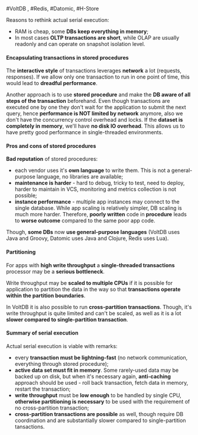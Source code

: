 #VoltDB , #Redis, #Datomic, #H-Store

Reasons to rethink actual serial execution:
- RAM is cheap, some **DBs keep everything in memory**;
- In most cases **OLTP transactions are short**, while OLAP are usually readonly and can operate on snapshot isolation level.

#### Encapsulating transactions in stored procedures

The **interactive style** of transactions leverages **network** a lot (requests, responses). If we allow only one transaction to run in one point of time, this would lead to **dreadful performance**.

Another approach is to use **stored procedure** and make the **DB aware of all steps of the transaction** beforehand. Even though transactions are executed one by one they don't wait for the application to submit the next query, hence **performance is NOT limited by network** anymore, also we don't have the concurrency control overhead and locks. If  the **dataset is completely in memory**, we'll have **no disk IO overhead**. This allows us to have pretty good performance in single-threaded environments.

#### Pros and cons of stored procedures

**Bad reputation** of stored procedures:
- each vendor uses it's **own language** to write them. This is not a general-purpose language, no libraries are available;
- **maintenance is harder** - hard to debug, tricky to test, need to deploy, harder to maintain in VCS, monitoring and metrics collection is not possible;
- **instance performance** - multiple app instances may connect to the single database. While app scaling is relatively simpler, DB scaling is much more harder. Therefore, **poorly written** code in **procedure** leads to **worse outcome** compared to the same poor app code.

Though, **some DBs** now **use general-purpose languages** (VoltDB uses Java and Groovy, Datomic uses Java and Clojure, Redis uses Lua).

#### Partitioning

For apps with **high write throughput** a **single-threaded transactions** processor may be a **serious bottleneck**.

Write throughput may be **scaled to multiple CPUs** if it is possible for application to partition the data in the way so that **transactions operate within the partition boundaries**.

In VoltDB it is also possible to run **cross-partition transactions**. Though, it's write throughput is quite limited and can't be scaled, as well as it is a lot **slower compared to single-partition transaction**.

#### Summary of serial execution

Actual serial execution is viable with remarks:
- every **transaction must be lightning-fast** (no network communication, everything through stored procedure);
- **active data set must fit in memory**. Some rarely-used data may be backed up on disk, but when it's necessary again, **anti-caching** approach should be used - roll back transaction, fetch data in memory, restart the transaction;
- **write throughput** must be **low enough** to be handled by single CPU, **otherwise partitioning is necessary** to be used with the requirement of no cross-partition transaction;
- **cross-partition transactions are possible** as well, though require DB coordination and are substantially slower compared to single-partition tansactions.
